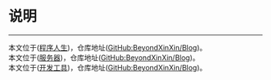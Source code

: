 # 说明


---



本文位于([程序人生](https://beyondxinxin.github.io/Blog/程序人生/html))，仓库地址([GitHub:BeyondXinXin/Blog](https://github.com/BeyondXinXin/Blog))。  
本文位于([服务器](https://beyondxinxin.github.io/Blog/服务器/html))，仓库地址([GitHub:BeyondXinXin/Blog](https://github.com/BeyondXinXin/Blog))。  
本文位于([开发工具](https://beyondxinxin.github.io/Blog/开发工具/html))，仓库地址([GitHub:BeyondXinXin/Blog](https://github.com/BeyondXinXin/Blog))。  

